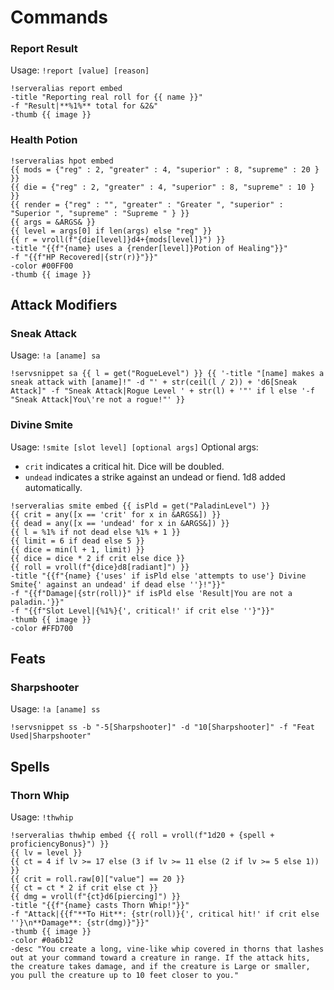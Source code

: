 # Commands

### Report Result

Usage: `!report [value] [reason]`

```
!serveralias report embed
-title "Reporting real roll for {{ name }}"
-f "Result|**%1%** total for &2&"
-thumb {{ image }}
```

### Health Potion

```
!serveralias hpot embed
{{ mods = {"reg" : 2, "greater" : 4, "superior" : 8, "supreme" : 20 } }}
{{ die = {"reg" : 2, "greater" : 4, "superior" : 8, "supreme" : 10 } }}
{{ render = {"reg" : "", "greater" : "Greater ", "superior" : "Superior ", "supreme" : "Supreme " } }}
{{ args = &ARGS& }}
{{ level = args[0] if len(args) else "reg" }}
{{ r = vroll(f"{die[level]}d4+{mods[level]}") }}
-title "{{f"{name} uses a {render[level]}Potion of Healing"}}"
-f "{{f"HP Recovered|{str(r)}"}}"
-color #00FF00
-thumb {{ image }}
```

## Attack Modifiers

### Sneak Attack

Usage: `!a [aname] sa`

```
!servsnippet sa {{ l = get("RogueLevel") }} {{ '-title "[name] makes a sneak attack with [aname]!" -d "' + str(ceil(l / 2)) + 'd6[Sneak Attack]" -f "Sneak Attack|Rogue Level ' + str(l) + '"' if l else '-f "Sneak Attack|You\'re not a rogue!"' }}
```

### Divine Smite

Usage: `!smite [slot level] [optional args]`
Optional args:

- `crit` indicates a critical hit. Dice will be doubled.
- `undead` indicates a strike against an undead or fiend. 1d8 added automatically.

```
!serveralias smite embed {{ isPld = get("PaladinLevel") }}
{{ crit = any([x == 'crit' for x in &ARGS&]) }}
{{ dead = any([x == 'undead' for x in &ARGS&]) }}
{{ l = %1% if not dead else %1% + 1 }}
{{ limit = 6 if dead else 5 }}
{{ dice = min(l + 1, limit) }}
{{ dice = dice * 2 if crit else dice }}
{{ roll = vroll(f"{dice}d8[radiant]") }}
-title "{{f"{name} {'uses' if isPld else 'attempts to use'} Divine Smite{' against an undead' if dead else ''}!"}}"
-f "{{f"Damage|{str(roll)}" if isPld else 'Result|You are not a paladin.'}}"
-f "{{f"Slot Level|{%1%}{', critical!' if crit else ''}"}}"
-thumb {{ image }}
-color #FFD700
```

## Feats

### Sharpshooter

Usage: `!a [aname] ss`

```
!servsnippet ss -b "-5[Sharpshooter]" -d "10[Sharpshooter]" -f "Feat Used|Sharpshooter"
```

## Spells

### Thorn Whip

Usage: `!thwhip`

```
!serveralias thwhip embed {{ roll = vroll(f"1d20 + {spell + proficiencyBonus}") }}
{{ lv = level }}
{{ ct = 4 if lv >= 17 else (3 if lv >= 11 else (2 if lv >= 5 else 1)) }}
{{ crit = roll.raw[0]["value"] == 20 }}
{{ ct = ct * 2 if crit else ct }}
{{ dmg = vroll(f"{ct}d6[piercing]") }}
-title "{{f"{name} casts Thorn Whip!"}}"
-f "Attack|{{f"**To Hit**: {str(roll)}{', critical hit!' if crit else ''}\n**Damage**: {str(dmg)}"}}"
-thumb {{ image }}
-color #0a6b12
-desc "You create a long, vine-like whip covered in thorns that lashes out at your command toward a creature in range. If the attack hits, the creature takes damage, and if the creature is Large or smaller, you pull the creature up to 10 feet closer to you."
```
